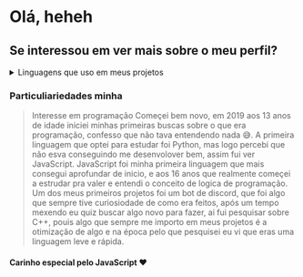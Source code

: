 # Olá, heheh

## Se interessou em ver mais sobre o meu perfil?

<details>
<summary>Linguagens que uso em meus projetos <a href=""><img src="https://cdn-icons-png.flaticon.com/512/484/484562.png" width="12px"></a></summary>
<br>
<p style="font-family: monospace;">
<img src="https://www.typescriptlang.org/favicon-32x32.png" alt="typescript" width="20"> <a href="https://typescriptlang.org">TypeScript</a><br>
<img src="https://avatars.githubusercontent.com/u/9950313?s=200&v=4" alt="node" width="20"> <a href="https://nodejs.org">NodeJS</a><br>
<img src="https://icon.icepanel.io/Technology/svg/C%2B%2B-%28CPlusPlus%29.svg" alt="c++" width="20"><a href="https://learn.microsoft.com/pt-br/cpp/build/vscpp-step-0-installation"> C++</a><br>
<!-- https://www.w3schools.com/cpp/default.asp -->
<img src="https://www.java.com/favicon.ico" alt="java" width="20"> <a href="https://www.w3schools.com/java">Java</a><br>
<img src="https://www.postgresql.org/media/img/about/press/elephant.png" alt="psql" width="20"> <a href="https://www.w3schools.com/sql">PSQL</a>
</p>
</details>

### Particuliariedades minha

> Interesse em programação Começei bem novo, em 2019 aos 13 anos de idade iniciei minhas primeiras buscas sobre o que era programação, confesso que não tava entendendo nada 😅. A primeira linguagem que optei para estudar foi Python, mas logo percebi que não esva conseguindo me desenvolover bem, assim fui ver JavaScript. JavaScript foi minha primeira linguagem que mais consegui aprofundar de inicio, e aos 16 anos que realmente começei a estrudar pra valer e entendi o conceito de logica de programação. Um dos meus primeiros projetos foi um bot de discord, que foi algo que sempre tive curiosiodade de como era feitos, após um tempo mexendo eu quiz buscar algo novo para fazer, ai fui pesquisar sobre C++, pouis algo que sempre me importo em meus projetos é a otimização de algo e na época pelo que pesquisei eu vi que eras uma linguagem leve e rápida.

#### Carinho especial pelo JavaScript ❤
